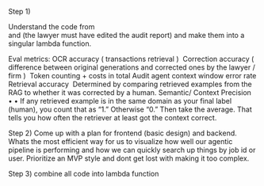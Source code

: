 Step 1) 

Understand the code from  
and  (the lawyer must have edited the audit report)
and make them into a singular lambda function. 

Eval metrics:
OCR accuracy ( transactions retrieval ) 
Correction accuracy ( difference between original generations and corrected ones by the lawyer / firm ) 
Token counting + costs in total
Audit agent context window error rate
Retrieval accuracy 
Determined by comparing retrieved examples from the RAG to whether it was corrected by a human.
Semantic/ Context Precision 
	•		•	If any retrieved example is in the same domain as your final label (human), you count that as “1.” Otherwise “0.” Then take the average. That tells you how often the retriever at least got the context correct.

Step 2) 
Come up with a plan for frontend (basic design) and backend. Whats the most efficient way for us to visualize how well our agentic pipeline is performing and how we can quickly search up things by job id or user. Prioritize an MVP style and dont get lost with making it too complex. 


Step 3) 
combine all code into lambda function


